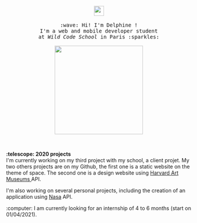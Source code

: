 <p align="center">
  <img src="https://user-images.githubusercontent.com/5679180/79618120-0daffb80-80be-11ea-819e-d2b0fa904d07.gif" width="27px">
  <br><br>
  <samp>
    :wave: Hi! I'm Delphine ! 
    <br>I'm a web and mobile developer student
    <br>at <em>Wild Code School</em> in Paris :sparkles:<br><br>
    <img src="https://media.tenor.com/images/36b2219bce143359a23e9e7d148c0820/tenor.gif" width="240px" align="center">
  </samp>
</p>

<br>

<p>
  <b>:telescope: 2020 projects</b><br>
  I'm currently working on my third project with my school, a client projet.
  My two others projects are on my Github, the first one is a static website on the theme of space.
  The second one is a design website using <a href="https://github.com/harvardartmuseums">Harvard Art Museums </a> API.<br>

  I'm also working on several personal projects, including the creation of an application using <a href="https://www.nasa.gov/">Nasa</a> API.<br>
</p>

<p>:computer: I am currently looking for an internship of 4 to 6 months (start on 01/04/2021).</p>
